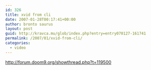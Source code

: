 ```yaml
---
id: 326
title: xvid from cli
date: 2007-01-28T00:17:41+00:00
author: bronto saurus
layout: post
guid: http://kravca.mu/glob/index.php?entry=entry070127-161741
permalink: /2007/01/xvid-from-cli/
categories:
  - video
---
```

<a href="http://forum.doom9.org/showthread.php?t=119500" target="_blank" >http://forum.doom9.org/showthread.php?t=119500</a>